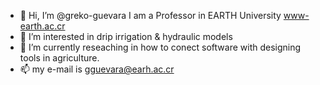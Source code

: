 - 👋 Hi, I’m @greko-guevara I am a Professor in EARTH University www-earth.ac.cr
- 👀 I’m interested in drip irrigation & hydraulic models 
- 🌱 I’m currently reseaching in how to conect software with designing tools in agriculture.
- 📫 my e-mail is gguevara@earh.ac.cr 
